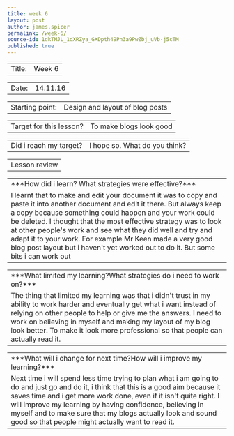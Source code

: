 ```yaml
---
title: week 6
layout: post
author: james.spicer
permalink: /week-6/
source-id: 1dkTMJL_1dXRZya_GXDpth49Pn3a9PwZbj_uVb-j5cTM
published: true
---
```

<table>
  <tr>
    <td>Title:</td>
    <td>Week 6</td>
  </tr>
</table>


<table>
  <tr>
    <td>Date:</td>
    <td>14.11.16</td>
  </tr>
</table>


<table>
  <tr>
    <td>Starting point:</td>
    <td>Design and layout of blog posts</td>
  </tr>
</table>


<table>
  <tr>
    <td>Target for this lesson?</td>
    <td>To make blogs look good</td>
  </tr>
</table>


<table>
  <tr>
    <td>Did i reach my target?</td>
    <td>I hope so. What do you think?</td>
  </tr>
</table>


<table>
  <tr>
    <td>Lesson review</td>
  </tr>
</table>


<table>
  <tr>
    <td>***How did i learn? What strategies were effective?***</td>
  </tr>
  <tr>
    <td> I learnt that to make and edit your document it was to copy and paste it into another document and edit it there. But always keep a copy because something could happen and your work could be deleted. I thought that the most effective strategy was to look at other people's work and see what they did well and try and adapt it to your work. For example Mr Keen made a very good blog post layout but i haven't yet worked out to do it. But some bits i can work out</td>
  </tr>
</table>


<table>
  <tr>
    <td>***What limited my learning?What strategies do i need to work on?***</td>
  </tr>
  <tr>
    <td> The thing that limited my learning was that i didn't trust in my ability to work harder and eventually get what i want instead of relying on other people to help or give me the answers. I need to work on believing in myself and making my layout of my blog look better. To make it look more professional so that people can actually read it.</td>
  </tr>
</table>


<table>
  <tr>
    <td>***What will i change for next time?How will i improve my learning?***</td>
  </tr>
  <tr>
    <td> Next time i will spend less time trying to plan what i am going to do and just go and do it, i think that this is a good aim because it saves time and i get more work done, even if it isn't quite right. I will improve my learning by having confidence, believing in myself and to make sure that my blogs actually look and sound good so that people might actually want to read it.</td>
  </tr>
</table>


